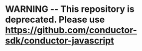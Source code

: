 # WARNING -- This repository is deprecated.  Please use  https://github.com/conductor-sdk/conductor-javascript


